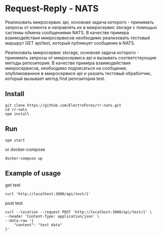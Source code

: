 # Request-Reply - NATS
Реализовать микросервис api, основная задача которого - принимать запросы от клиента и направлять их в микросервис storage с помощью системы обмена сообщениями NATS. В качестве примера взаимодействия микросервисов необходимо реализовать тестовый маршрут GET api/test, который публикует сообщение в NATS.

Реализовать микросервис storage, основная задача которого - принимать запросы от микросервиса api и вызывать соответствующие методы репозитория. В качестве примера взаимодействия микросервисов, необходимо подписаться на сообщение, опубликованное в микросервисе api и указать тестовый обработчик, который вызывает метод find репозитория test.

## Install
````
git clone https://github.com/ElectroForez/rr-nats.git
cd rr-nats
npm install
````

## Run

````
npm start
````
or docker-compose
```
docker-compose up
```

## Example of usage
get test
```
curl 'http://localhost:3000/api/test/1'
```

post test
````
curl --location --request POST 'http://localhost:3000/api/test/1' \
--header 'Content-Type: application/json' \
--data-raw '{
    "content": "test data"
}'
````

